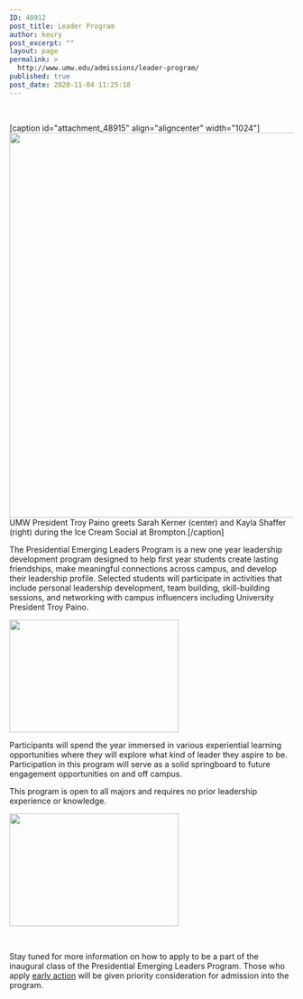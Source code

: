 ```yaml
---
ID: 48912
post_title: Leader Program
author: keury
post_excerpt: ""
layout: page
permalink: >
  http://www.umw.edu/admissions/leader-program/
published: true
post_date: 2020-11-04 11:25:18
---
```

&nbsp;

[caption id="attachment_48915" align="aligncenter" width="1024"]<img class="wp-image-48915 size-large" src="http://www.umw.edu/admissions/wp-content/uploads/sites/6/2020/11/President-Paino-Ice-Cream-Social-1024x683.jpg" alt="" width="1024" height="683" /> UMW President Troy Paino greets Sarah Kerner (center) and Kayla Shaffer (right) during the Ice Cream Social at Brompton.[/caption]

The Presidential Emerging Leaders Program is a new one year leadership development program designed to help first year students create lasting friendships, make meaningful connections across campus, and develop their leadership profile. Selected students will participate in activities that include personal leadership development, team building, skill-building sessions, and networking with campus influencers including University President Troy Paino.

<img class="alignright wp-image-48916 size-medium" src="http://www.umw.edu/admissions/wp-content/uploads/sites/6/2020/11/Fountain-Pic-300x200.jpg" alt="" width="300" height="200" />

Participants will spend the year immersed in various experiential learning opportunities where they will explore what kind of leader they aspire to be.  Participation in this program will serve as a solid springboard to future engagement opportunities on and off campus.

This program is open to all majors and requires no prior leadership experience or knowledge.

<img class="alignright size-medium wp-image-48917" src="http://www.umw.edu/admissions/wp-content/uploads/sites/6/2020/11/Willard-Fall-2019-300x200.jpg" alt="" width="300" height="200" />

&nbsp;

Stay tuned for more information on how to apply to be a part of the inaugural class of the Presidential Emerging Leaders Program. Those who apply <a href="https://www.umw.edu/admissions/apply/undergraduate-application/">early action</a> will be given priority consideration for admission into the program.